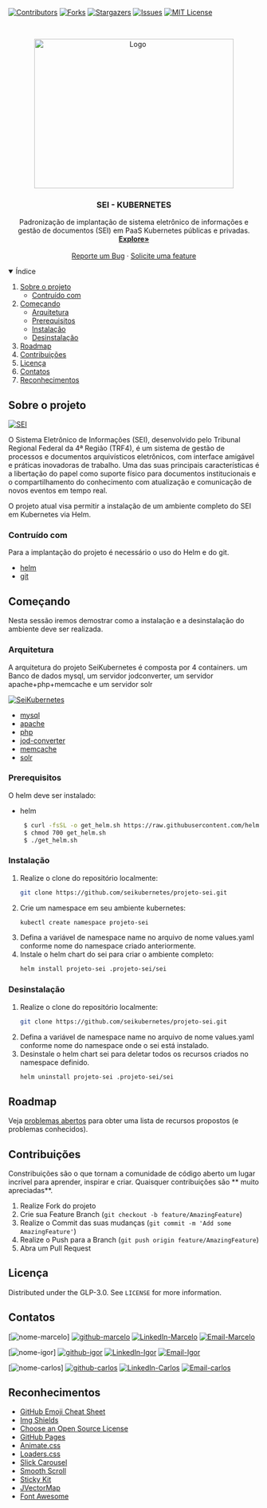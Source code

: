 [![Contributors][contributors-shield]][contributors-url]
[![Forks][forks-shield]][forks-url]
[![Stargazers][stars-shield]][stars-url]
[![Issues][issues-shield]][issues-url]
[![MIT License][license-shield]][license-url]

<!-- PROJECT LOGO -->
<br />
<p align="center">
  <a href="https://github.com/seikubernetes/projeto-sei">
    <img src="images/sei.png" alt="Logo" width="400" height="300">
  </a>

  <h3 align="center">SEI - KUBERNETES</h3>

  <p align="center">
    Padronização de implantação de sistema eletrônico de informações e gestão de documentos (SEI) em PaaS Kubernetes públicas e privadas.
    <br />
    <a href="https://github.com/seikubernetes/projeto-sei"><strong>Explore»</strong></a>
    <br />
    <br />
    <a href="https://github.com/seikubernetes/projeto-sei/issues">Reporte um Bug</a>
    ·
    <a href="https://github.com/seikubernetes/projeto-sei/issues">Solicite uma feature</a>
  </p>
</p>



<!-- TABLE OF CONTENTS -->
<details open="open">
  <summary>Índice</summary>
  <ol>
    <li>
      <a href="#Sobre-o-projeto">Sobre o projeto</a>
      <ul>
        <li><a href="#Contruído-com">Contruído com</a></li>
      </ul>
    </li>
    <li>
      <a href="#Começando">Começando</a>
      <ul>
        <li><a href="#arquitetura">Arquitetura</a></li>
        <li><a href="#prerequisites">Prerequisitos</a></li>
        <li><a href="#instalação">Instalação</a></li>
        <li><a href="#desinstalação">Desinstalação</a></li>
      </ul>
    </li>
    <li><a href="#roadmap">Roadmap</a></li>
    <li><a href="#Contribuições">Contribuições</a></li>
    <li><a href="#Licença">Licença</a></li>
    <li><a href="#Contatos">Contatos</a></li>
    <li><a href="#Reconhecimentos">Reconhecimentos</a></li>
  </ol>
</details>



<!-- Sobre o projeto -->
## Sobre o projeto

[![SEI][product-screenshot]](https://softwarepublico.gov.br/social/profile/sei)

O Sistema Eletrônico de Informações (SEI), desenvolvido pelo Tribunal Regional Federal da 4ª Região (TRF4), é um sistema de gestão de processos e documentos arquivísticos eletrônicos, com interface amigável e práticas inovadoras de trabalho. Uma das suas principais características é a libertação do papel como suporte físico para documentos institucionais e o compartilhamento do conhecimento com atualização e comunicação de novos eventos em tempo real.

O projeto atual visa permitir a instalação de um ambiente completo do SEI em Kubernetes via Helm.

### Contruído com

Para a implantação do projeto é necessário o uso do Helm e do git.
* [helm](https://helm.sh/)
* [git](https://github.com/)

<!-- Começando -->
## Começando

Nesta sessão iremos demostrar como a instalação e a desinstalação do ambiente deve ser realizada.

### Arquitetura

A arquitetura do projeto SeiKubernetes é composta por 4 containers.
um Banco de dados mysql, um servidor jodconverter, um servidor apache+php+memcache e um servidor solr

[![SeiKubernetes][project-screenshot]](https://drive.google.com/file/d/1MfvLN3vewDgHmu3Ri0z0jAxEmdpiLMup/view?usp=sharing)

* [mysql](https://www.mysql.com/)
* [apache](https://httpd.apache.org/)
* [php](https://www.php.net/)
* [jod-converter](https://sourceforge.net/projects/jodconverter/files/JODConverter/2.2.2/)
* [memcache](https://memcached.org/)
* [solr](https://solr.apache.org/)

### Prerequisitos

O helm deve ser instalado:
* helm
  ```sh
   $ curl -fsSL -o get_helm.sh https://raw.githubusercontent.com/helm/helm/master/scripts/get-helm-3
   $ chmod 700 get_helm.sh
   $ ./get_helm.sh
  ```

### Instalação

1. Realize o clone do repositório localmente:
   ```sh
   git clone https://github.com/seikubernetes/projeto-sei.git
   ```
2. Crie um namespace em seu ambiente kubernetes:
   ```sh
   kubectl create namespace projeto-sei
   ```
3. Defina a variável de namespace name no arquivo de nome values.yaml conforme nome do namespace criado anteriormente.
4. Instale o helm chart do sei para criar o ambiente completo:
   ```sh
   helm install projeto-sei .projeto-sei/sei
   ```

### Desinstalação

1. Realize o clone do repositório localmente:
   ```sh
   git clone https://github.com/seikubernetes/projeto-sei.git
   ```
2. Defina a variável de namespace name no arquivo de nome values.yaml conforme nome do namespace onde o sei está instalado.
3. Desinstale o helm chart sei para deletar todos os recursos criados no namespace definido.
   ```sh
   helm uninstall projeto-sei .projeto-sei/sei
   ```


<!-- ROADMAP -->
## Roadmap

Veja [problemas abertos](https://github.com/seikubernetes/projeto-sei/issues) para obter uma lista de recursos propostos (e problemas conhecidos).



<!-- CONTRIBUTING -->
## Contribuições

Constribuições são o que tornam a comunidade de código aberto um lugar incrível para aprender, inspirar e criar. Quaisquer contribuições são ** muito apreciadas**.

1. Realize Fork do projeto
2. Crie sua Feature Branch (`git checkout -b feature/AmazingFeature`)
3. Realize o Commit das suas mudanças (`git commit -m 'Add some AmazingFeature'`)
4. Realize o Push para a Branch (`git push origin feature/AmazingFeature`)
5. Abra um Pull Request



<!-- LICENSE -->
## Licença

Distributed under the GLP-3.0. See `LICENSE` for more information.



<!-- CONTACT -->
## Contatos

[![nome-marcelo][nome-shield-marcelo]] 
[![github-marcelo][github-shield-marcelo]][github-url-marcelo]
[![LinkedIn-Marcelo][linkedin-shield-marcelo]][linkedin-marcelo]
[![Email-Marcelo][mail-shield-marcelo]][mail-url-marcelo]

[![nome-igor][nome-shield-igor]]
[![github-igor][github-shield-igor]][github-url-igor]
[![LinkedIn-Igor][linkedin-shield-igor]][linkedin-igor]
[![Email-Igor][mail-shield-igor]][mail-url-igor]

[![nome-carlos][nome-shield-carlos]]
[![github-carlos][github-shield-carlos]][github-url-carlos]
[![LinkedIn-Carlos][linkedin-shield-carlos]][linkedin-carlos]
[![Email-carlos][mail-shield-carlos]][mail-url-carlos]


<!-- ACKNOWLEDGEMENTS -->
## Reconhecimentos
* [GitHub Emoji Cheat Sheet](https://www.webpagefx.com/tools/emoji-cheat-sheet)
* [Img Shields](https://shields.io)
* [Choose an Open Source License](https://choosealicense.com)
* [GitHub Pages](https://pages.github.com)
* [Animate.css](https://daneden.github.io/animate.css)
* [Loaders.css](https://connoratherton.com/loaders)
* [Slick Carousel](https://kenwheeler.github.io/slick)
* [Smooth Scroll](https://github.com/cferdinandi/smooth-scroll)
* [Sticky Kit](http://leafo.net/sticky-kit)
* [JVectorMap](http://jvectormap.com)
* [Font Awesome](https://fontawesome.com)


<!-- MARKDOWN LINKS & IMAGES -->
<!-- https://www.markdownguide.org/basic-syntax/#reference-style-links -->
[contributors-shield]: https://img.shields.io/github/contributors/seikubernetes/projeto-sei.svg?style=for-the-badge
[contributors-url]: https://github.com/seikubernetes/projeto-sei/graphs/contributors
[forks-shield]: https://img.shields.io/github/forks/seikubernetes/projeto-sei.svg?style=for-the-badge
[forks-url]: https://github.com/seikubernetes/projeto-sei/network/members
[stars-shield]: https://img.shields.io/github/stars/seikubernetes/projeto-sei.svg?style=for-the-badge
[stars-url]: https://github.com/seikubernetes/projeto-sei/stargazers
[issues-shield]: https://img.shields.io/github/issues/seikubernetes/projeto-sei.svg?style=for-the-badge
[issues-url]: https://github.com/seikubernetes/projeto-sei/issues
[license-shield]: https://img.shields.io/github/license/seikubernetes/projeto-sei.svg?style=for-the-badge
[license-url]: https://github.com/seikubernetes/projeto-sei/blob/master/LICENSE.txt

<!-- MARCELO -->
[linkedin-shield-marcelo]: https://img.shields.io/badge/linkedin-marcelo-brightgreen.svg?logo=linkedin&style=for-the-badge
[linkedin-marcelo]: https://www.linkedin.com/in/marcelo-lima-6724b930
[github-shield-marcelo]: https://img.shields.io/badge/github-marcelo-brightgreen.svg?logo=github&style=for-the-badge
[github-url-marcelo]: https://github.com/marcelolimax
[mail-shield-marcelo]: https://img.shields.io/badge/Email-marcelo.lima%40tjpe.jus.br-yellowgreen.svg?logo=mail&style=for-the-badge
[mail-url-marcelo]: mailto:marcelo.lima@tjpe.jus.br
[nome-shield-marcelo]: https://img.shields.io/badge/Nome-Marcelo%20Wanderley%20Lima-yellowgreen.svg?logo=mail&style=for-the-badge

<!-- CARLOS -->
[linkedin-shield-carlos]: https://img.shields.io/badge/linkedin-carlos-brightgreen.svg?logo=linkedin&style=for-the-badge
[linkedin-carlos]: https://www.linkedin.com/in/carlos-lima/
[github-shield-carlos]: https://img.shields.io/badge/github-carlos-brightgreen.svg?logo=github&style=for-the-badge
[github-url-carlos]: https://github.com/marcelolimax
[mail-shield-carlos]: https://img.shields.io/badge/Email-marcelo.lima%40tjpe.jus.br-yellowgreen.svg?logo=mail&style=for-the-badge
[mail-url-carlos]: mailto:adicionar-email@email.com
[nome-shield-igor]: https://img.shields.io/badge/Nome-Igor%20José%20Gomes%20de%Oliveira-yellowgreen.svg?logo=mail&style=for-the-badge

<!-- IGOR -->
[linkedin-shield-igor]: https://img.shields.io/badge/linkedin-igor-brightgreen.svg?logo=linkedin&style=for-the-badge
[linkedin-igor]: https://www.linkedin.com/
[github-shield-igor]: https://img.shields.io/badge/github-igor-brightgreen.svg?logo=github&style=for-the-badge
[github-url-igor]: https://github.com/ijgoliveira
[mail-shield-igor]: https://img.shields.io/badge/Email-igor.oliveira%40tjpe.jus.br-yellowgreen.svg?logo=mail&style=for-the-badge
[mail-url-igor]: mailto:igor.oliveira@tjpe.jus.br
[nome-shield-carlos]: https://img.shields.io/badge/Nome-Carlos%20Lima-yellowgreen.svg?logo=mail&style=for-the-badge

[product-screenshot]: images/logo.png
[project-screenshot]: images/Sei-kubernetes.png
